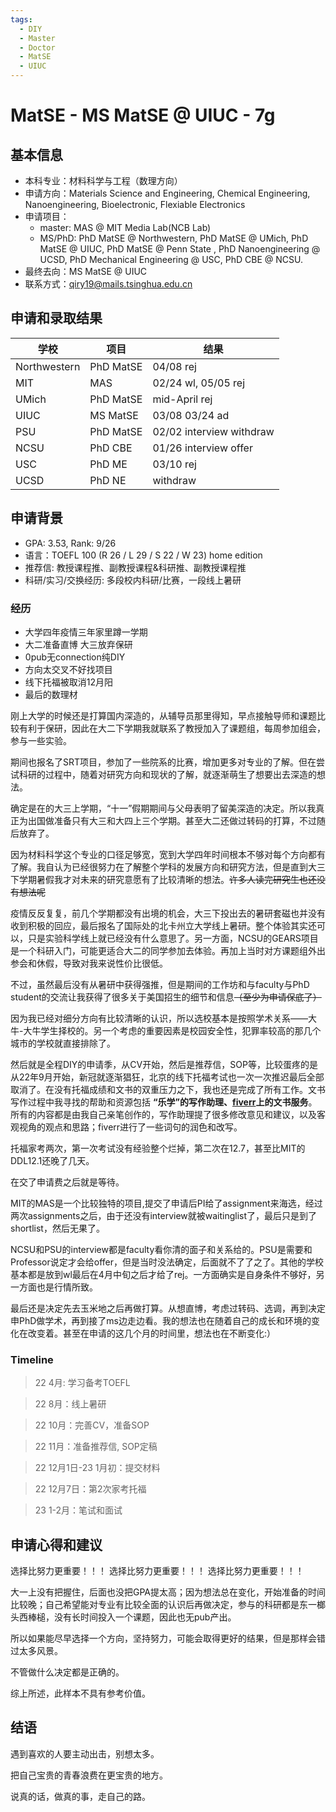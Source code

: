 ```yaml
---
tags:
  - DIY
  - Master
  - Doctor
  - MatSE
  - UIUC
---
```


# MatSE - MS MatSE @ UIUC - 7g

## 基本信息

- 本科专业：材料科学与工程（数理方向）
- 申请方向：Materials Science and Engineering, Chemical Engineering, Nanoengineering, Bioelectronic, Flexiable Electronics
- 申请项目：
    - master: MAS @ MIT Media Lab(NCB Lab)
    - MS/PhD: PhD MatSE @ Northwestern, PhD MatSE @ UMich, PhD MatSE @ UIUC, PhD MatSE @ Penn State , PhD Nanoengineering @ UCSD, PhD Mechanical Engineering @ USC, PhD CBE @ NCSU.
- 最终去向：MS MatSE @ UIUC
- 联系方式：qiry19@mails.tsinghua.edu.cn

## 申请和录取结果

| 学校 | 项目 | 结果 |
| ---- | ---- | ---- |
| Northwestern | PhD MatSE | 04/08 rej |
| MIT | MAS | 02/24 wl, 05/05 rej |
| UMich | PhD MatSE | mid-April rej |
| UIUC | MS MatSE | 03/08 03/24 ad |
| PSU | PhD MatSE | 02/02 interview withdraw | 
| NCSU | PhD CBE | 01/26 interview offer |
| USC | PhD ME | 03/10 rej |
| UCSD | PhD NE | withdraw | 

## 申请背景

- GPA: 3.53, Rank: 9/26
- 语言：TOEFL 100 (R 26 / L 29 / S 22 / W 23) home edition
- 推荐信: 教授课程推、副教授课程&科研推、副教授课程推
- 科研/实习/交换经历: 多段校内科研/比赛，一段线上暑研

### 经历

- 大学四年疫情三年家里蹲一学期
- 大二准备直博 大三放弃保研
- 0pub无connection纯DIY 
- 方向太交叉不好找项目
- 线下托福被取消12月阳
- 最后的数理材

刚上大学的时候还是打算国内深造的，从辅导员那里得知，早点接触导师和课题比较有利于保研，因此在大二下学期我就联系了教授加入了课题组，每周参加组会，参与一些实验。

期间也报名了SRT项目，参加了一些院系的比赛，增加更多对专业的了解。但在尝试科研的过程中，随着对研究方向和现状的了解，就逐渐萌生了想要出去深造的想法。

确定是在的大三上学期，“十一”假期期间与父母表明了留美深造的决定。所以我真正为出国做准备只有大三和大四上三个学期。甚至大二还做过转码的打算，不过随后放弃了。

因为材料科学这个专业的口径足够宽，宽到大学四年时间根本不够对每个方向都有了解。我自认为已经很努力在了解整个学科的发展方向和研究方法，但是直到大三下学期暑假我才对未来的研究意愿有了比较清晰的想法。~~许多人读完研究生也还没有想法呢~~

疫情反反复复，前几个学期都没有出境的机会，大三下投出去的暑研套磁也并没有收到积极的回应，最后报名了国际处的北卡州立大学线上暑研。整个体验其实还可以，只是实验科学线上就已经没有什么意思了。另一方面，NCSU的GEARS项目是一个科研入门，可能更适合大二的同学参加去体验。再加上当时对方课题组外出参会和休假，导致对我来说性价比很低。

不过，虽然最后没有从暑研中获得强推，但是期间的工作坊和与faculty与PhD student的交流让我获得了很多关于美国招生的细节和信息~~（至少为申请保底了）~~

因为我已经对细分方向有比较清晰的认识，所以选校基本是按照学术关系——大牛-大牛学生择校的。另一个考虑的重要因素是校园安全性，犯罪率较高的那几个城市的学校就直接排除了。

然后就是全程DIY的申请季，从CV开始，然后是推荐信，SOP等，比较蛋疼的是从22年9月开始，新冠就逐渐猖狂，北京的线下托福考试也一次一次推迟最后全部取消了。在没有托福成绩和文书的双重压力之下，我也还是完成了所有工作。文书写作过程中我寻找的帮助和资源包括 **“乐学”的写作助理、[fiverr](https://www.fiverr.com)上的文书服务**。所有的内容都是由我自己亲笔创作的，写作助理提了很多修改意见和建议，以及客观视角的观点和思路；fiverr进行了一些词句的润色和改写。

托福家考两次，第一次考试没有经验整个烂掉，第二次在12.7，甚至比MIT的DDL12.1还晚了几天。

在交了申请费之后就是等待。

MIT的MAS是一个比较独特的项目,提交了申请后PI给了assignment来海选，经过两次assignments之后，由于还没有interview就被waitinglist了，最后只是到了shortlist，然后无果了。

NCSU和PSU的interview都是faculty看你清的面子和关系给的。PSU是需要和Professor说定才会给offer，但是当时没法确定，后面就不了了之了。其他的学校基本都是放到wl最后在4月中旬之后才给了rej。一方面确实是自身条件不够好，另一方面也是行情所致。

最后还是决定先去玉米地之后再做打算。从想直博，考虑过转码、选调，再到决定申PhD做学术，再到接了ms边走边看。我的想法也在随着自己的成长和环境的变化在改变着。甚至在申请的这几个月的时间里，想法也在不断变化:）

### Timeline

> 22 4月: 学习备考TOEFL

> 22 8月：线上暑研

> 22 10月：完善CV，准备SOP

> 22 11月：准备推荐信, SOP定稿

> 22 12月1日-23 1月初：提交材料

> 22 12月7日：第2次家考托福

> 23 1-2月：笔试和面试

## 申请心得和建议

选择比努力更重要！！！
选择比努力更重要！！！
选择比努力更重要！！！

大一上没有把握住，后面也没把GPA提太高；因为想法总在变化，开始准备的时间比较晚；自己希望能对专业有比较全面的认识后再做决定，参与的科研都是东一榔头西棒槌，没有长时间投入一个课题，因此也无pub产出。

所以如果能尽早选择一个方向，坚持努力，可能会取得更好的结果，但是那样会错过太多风景。

不管做什么决定都是正确的。

综上所述，此样本不具有参考价值。

## 结语

遇到喜欢的人要主动出击，别想太多。

把自己宝贵的青春浪费在更宝贵的地方。

说真的话，做真的事，走自己的路。